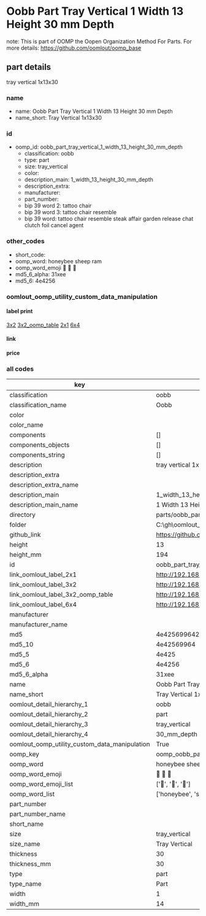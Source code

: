 # Oobb Part Tray Vertical 1 Width 13 Height 30 mm Depth  

note: This is part of OOMP the Oopen Organization Method For Parts. For more details: https://github.com/oomlout/oomp_base

##  part details
  



tray vertical 1x13x30



### name
* name: Oobb Part Tray Vertical 1 Width 13 Height 30 mm Depth
* name_short: Tray Vertical 1x13x30 
### id
* oomp_id: oobb_part_tray_vertical_1_width_13_height_30_mm_depth
  * classification: oobb
  * type: part
  * size: tray_vertical
  * color: 
  * description_main: 1_width_13_height_30_mm_depth
  * description_extra: 
  * manufacturer: 
  * part_number: 
  * bip 39 word 2: tattoo chair
  * bip 39 word 3: tattoo chair resemble
  * bip 39 word: tattoo chair resemble steak affair garden release chat clutch foil cancel agent

### other_codes
* short_code: 
* oomp_word: honeybee sheep ram
* oomp_word_emoji :honeybee: :sheep: :ram:
* md5_6_alpha: 31xee
* md5_6: 4e4256






### oomlout_oomp_utility_custom_data_manipulation
#### label print
[3x2](http://192.168.1.245:1112/?label=oomp%2031xee)
[3x2_oomp_table](http://192.168.1.108:1112/?label=oomp%2031xee)
[2x1](http://192.168.1.242:1112/?label=oomp%2031xee)
[6x4](http://192.168.1.55:1112/?label=oomp%2031xee)    

#### link

                              

#### price







### all codes 
| key | value |  
| --- | --- |  
| classification | oobb |  
| classification_name | Oobb |  
| color |  |  
| color_name |  |  
| components | [] |  
| components_objects | [] |  
| components_string | [] |  
| description | tray vertical 1x13x30 |  
| description_extra |  |  
| description_extra_name |  |  
| description_main | 1_width_13_height_30_mm_depth |  
| description_main_name | 1 Width 13 Height 30 mm Depth |  
| directory | parts/oobb_part_tray_vertical_1_width_13_height_30_mm_depth |  
| folder | C:\gh\oomlout_oobb_version_4_generated_parts\parts\oobb_part_tray_vertical_1_width_13_height_30_mm_depth |  
| github_link | https://github.com/oomlout/oomlout_oomp_part_src/tree/main/parts/oobb_part_tray_vertical_1_width_13_height_30_mm_depth |  
| height | 13 |  
| height_mm | 194 |  
| id | oobb_part_tray_vertical_1_width_13_height_30_mm_depth |  
| link_oomlout_label_2x1 | http://192.168.1.242:1112/?label=oomp%2031xee |  
| link_oomlout_label_3x2 | http://192.168.1.245:1112/?label=oomp%2031xee |  
| link_oomlout_label_3x2_oomp_table | http://192.168.1.108:1112/?label=oomp%2031xee |  
| link_oomlout_label_6x4 | http://192.168.1.55:1112/?label=oomp%2031xee |  
| manufacturer |  |  
| manufacturer_name |  |  
| md5 | 4e4256996426d6a57e822d516e8976f2 |  
| md5_10 | 4e42569964 |  
| md5_5 | 4e425 |  
| md5_6 | 4e4256 |  
| md5_6_alpha | 31xee |  
| name | Oobb Part Tray Vertical 1 Width 13 Height 30 mm Depth |  
| name_short | Tray Vertical 1x13x30  |  
| oomlout_detail_hierarchy_1 | oobb |  
| oomlout_detail_hierarchy_2 | part |  
| oomlout_detail_hierarchy_3 | tray_vertical |  
| oomlout_detail_hierarchy_4 | 30_mm_depth |  
| oomlout_oomp_utility_custom_data_manipulation | True |  
| oomp_key | oomp_oobb_part_tray_vertical_1_width_13_height_30_mm_depth |  
| oomp_word | honeybee sheep ram |  
| oomp_word_emoji | :honeybee: :sheep: :ram: |  
| oomp_word_emoji_list | [':honeybee:', ':sheep:', ':ram:'] |  
| oomp_word_list | ['honeybee', 'sheep', 'ram'] |  
| part_number |  |  
| part_number_name |  |  
| short_name |  |  
| size | tray_vertical |  
| size_name | Tray Vertical |  
| thickness | 30 |  
| thickness_mm | 30 |  
| type | part |  
| type_name | Part |  
| width | 1 |  
| width_mm | 14 |  
